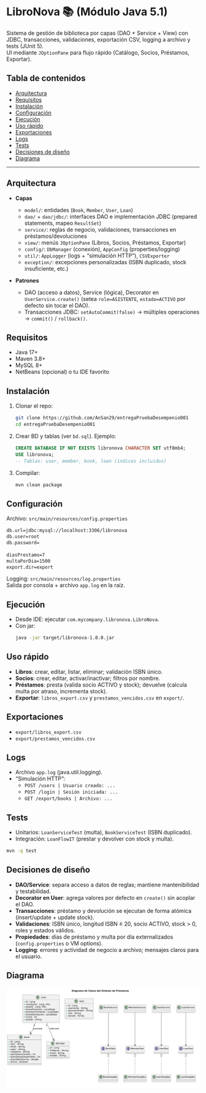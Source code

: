 # LibroNova 📚 (Módulo Java 5.1)

Sistema de gestión de biblioteca por capas (DAO + Service + View) con JDBC, transacciones, validaciones, exportación CSV, logging a archivo y tests (JUnit 5).  
UI mediante `JOptionPane` para flujo rápido (Catálogo, Socios, Préstamos, Exportar).

## Tabla de contenidos

- [Arquitectura](#arquitectura)
- [Requisitos](#requisitos)
- [Instalación](#instalación)
- [Configuración](#configuración)
- [Ejecución](#ejecución)
- [Uso rápido](#uso-rápido)
- [Exportaciones](#exportaciones)
- [Logs](#logs)
- [Tests](#tests)
- [Decisiones de diseño](#decisiones-de-diseño)
- [Diagrama](#diagrama)

---

## Arquitectura

- **Capas**

  - `model/`: entidades (`Book`, `Member`, `User`, `Loan`)
  - `dao/` + `dao/jdbc/`: interfaces DAO e implementación JDBC (prepared statements, mapeo `ResultSet`)
  - `service/`: reglas de negocio, validaciones, transacciones en préstamos/devoluciones
  - `view/`: menús `JOptionPane` (Libros, Socios, Préstamos, Exportar)
  - `config/`: `DbManager` (conexión), `AppConfig` (properties/logging)
  - `util/`: `AppLogger` (logs + “simulación HTTP”), `CSVExporter`
  - `exception/`: excepciones personalizadas (ISBN duplicado, stock insuficiente, etc.)

- **Patrones**
  - DAO (acceso a datos), Service (lógica), Decorator en `UserService.create()` (setea `role=ASISTENTE`, `estado=ACTIVO` por defecto sin tocar el DAO).
  - Transacciones JDBC: `setAutoCommit(false)` → múltiples operaciones → `commit()` / `rollback()`.

## Requisitos

- Java 17+
- Maven 3.8+
- MySQL 8+
- NetBeans (opcional) o tu IDE favorito

## Instalación

1. Clonar el repo:
   ```bash
   git clone https://github.com/AnSan29/entregaPruebaDesempenio001
   cd entregaPruebaDesempenio001
   ```
2. Crear BD y tablas (ver `bd.sql`). Ejemplo:
   ```sql
   CREATE DATABASE IF NOT EXISTS libronova CHARACTER SET utf8mb4;
   USE libronova;
   -- Tablas: user, member, book, loan (índices incluidos)
   ```
3. Compilar:
   ```bash
   mvn clean package
   ```

## Configuración

Archivo: `src/main/resources/config.properties`

```properties
db.url=jdbc:mysql://localhost:3306/libronova
db.user=root
db.password=

diasPrestamo=7
multaPorDia=1500
export.dir=export
```

Logging: `src/main/resources/log.properties`  
Salida por consola + archivo `app.log` en la raíz.

## Ejecución

- Desde IDE: ejecutar `com.mycompany.libronova.LibroNova`.
- Con jar:
  ```bash
  java -jar target/libronova-1.0.0.jar
  ```

## Uso rápido

- **Libros**: crear, editar, listar, eliminar; validación ISBN único.
- **Socios**: crear, editar, activar/inactivar; filtros por nombre.
- **Préstamos**: presta (valida socio ACTIVO y stock); devuelve (calcula multa por atraso, incrementa stock).
- **Exportar**: `libros_export.csv` y `prestamos_vencidos.csv` en `export/`.

## Exportaciones

- `export/libros_export.csv`
- `export/prestamos_vencidos.csv`

## Logs

- Archivo `app.log` (java.util.logging).
- “Simulación HTTP”:
  - `POST /users | Usuario creado: ...`
  - `POST /login | Sesión iniciada: ...`
  - `GET /export/books | Archivo: ...`

## Tests

- Unitarios: `LoanServiceTest` (multa), `BookServiceTest` (ISBN duplicado).
- Integración: `LoanFlowIT` (prestar y devolver con stock y multa).

```bash
mvn -q test
```

## Decisiones de diseño

- **DAO/Service**: separa acceso a datos de reglas; mantiene mantenibilidad y testabilidad.
- **Decorator en User**: agrega valores por defecto en `create()` sin acoplar el DAO.
- **Transacciones**: préstamo y devolución se ejecutan de forma atómica (insert/update + update stock).
- **Validaciones**: ISBN único, longitud ISBN ≤ 20, socio ACTIVO, stock > 0, roles y estados válidos.
- **Propiedades**: días de préstamo y multa por día externalizados (`config.properties` o VM options).
- **Logging**: errores y actividad de negocio a archivo; mensajes claros para el usuario.

## Diagrama

![App Screenshot](diagrama-clases.png)
